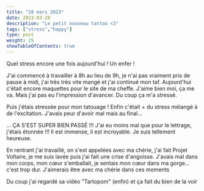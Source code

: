 ```yaml
---
title: "28 mars 2023"
date: 2023-03-28
description: "Le petit nouveau tattoo <3"
tags: ["stress","happy"]
type: post
weight: 25
showTableOfContents: true
---
```


Quel stress encore une fois aujourd'hui ! Un enfer !

J'ai commencé à travailler à 8h au lieu de 9h, je n'ai pas vraiment pris de pause à midi, j'ai très très vite mangé et j'ai continué mon taf. Aujourd'hui c'était encore maquettes pour le site de ma cheffe. J'aime bien moi, ça me va. Mais j'ai pas eu l'impression d'avancer. Du coup ça m'a stressé.

Puis j'étais stressée pour mon tatouage ! Enfin c'était + du stress mélangé à de l'excitation. J'avais peur d'avoir mal mais au final...

... ÇA S'EST SUPER BIEN PASSÉ !!! J'ai eu moins mal que pour le lettrage, j'étais étonnée !!! Il est immense, il est incroyable. Je suis tellement heureuse.

En rentrant j'ai travaillé, on s'est appelées avec ma chérie, j'ai fait Projet Voltaire, je me suis lavée puis j'ai fait une crise d'angoisse. J'avais mal dans mon corps, mon cœur s'emballait, je sentais mon cœur dans ma gorge... c'est trop dur. J'aimerais être avec ma chérie dans ces moments

Du coup j'ai regardé sa vidéo "Tartopom" (enfin) et ça fait du bien de la voir